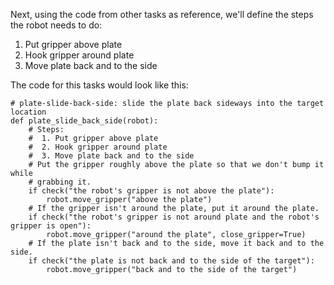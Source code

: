 

Next, using the code from other tasks as reference, we'll define the steps the robot needs to do:

1. Put gripper above plate
2. Hook gripper around plate
3. Move plate back and to the side

The code for this tasks would look like this:

```
# plate-slide-back-side: slide the plate back sideways into the target location
def plate_slide_back_side(robot):
    # Steps:
    #  1. Put gripper above plate
    #  2. Hook gripper around plate
    #  3. Move plate back and to the side
    # Put the gripper roughly above the plate so that we don't bump it while
    # grabbing it.
    if check("the robot's gripper is not above the plate"):
        robot.move_gripper("above the plate")
    # If the gripper isn't around the plate, put it around the plate.
    if check("the robot's gripper is not around plate and the robot's gripper is open"):
        robot.move_gripper("around the plate", close_gripper=True)
    # If the plate isn't back and to the side, move it back and to the side.
    if check("the plate is not back and to the side of the target"):
        robot.move_gripper("back and to the side of the target")
```